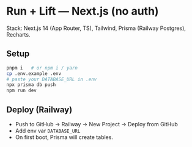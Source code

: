 
# Run + Lift — Next.js (no auth)

Stack: Next.js 14 (App Router, TS), Tailwind, Prisma (Railway Postgres), Recharts.

## Setup
```bash
pnpm i   # or npm i / yarn
cp .env.example .env
# paste your DATABASE_URL in .env
npx prisma db push
npm run dev
```

## Deploy (Railway)
- Push to GitHub → Railway → New Project → Deploy from GitHub
- Add env var `DATABASE_URL`
- On first boot, Prisma will create tables.
